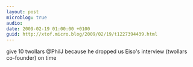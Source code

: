 ```yaml
---
layout: post
microblog: true
audio: 
date: 2009-02-19 01:00:00 +0100
guid: http://xtof.micro.blog/2009/02/19/t1227394439.html
---
```

give 10 twollars @PhilJ because he dropped us Eiso's interview (twollars co-founder) on time
